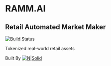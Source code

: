 # RAMM.AI
## Retail Automated Market Maker

[![Build Status](https://travis-ci.org/joemccann/dillinger.svg?branch=master)](https://travis-ci.org/joemccann/dillinger)

Tokenized real-world retail assets 

Built By
[![N|Solid](https://scifn.com/wp-content/uploads/2024/03/Copy-of-scifnlogoblk.png)](https://scifn.com)
